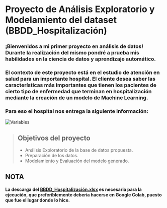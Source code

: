 # Proyecto de Análisis Exploratorio y Modelamiento del dataset (BBDD_Hospitalización)

### ¡Bienvenidos a mi primer proyecto en análisis de datos! Durante la realización del mismo pondré a prueba mis habilidades en la ciencia de datos y aprendizaje automático. 

### El contexto de este proyecto está en el estudio de atención en salud para un importante hospital. El cliente desea saber las características más importantes que tienen los pacientes de cierto tipo de enfermedad que terminan en hospitalización mediante la creación de un modelo de Machine Learning. 

### Para eso el hospital nos entrega la siguiente información:

![Variables](https://github.com/JVarz12/Taller-3/assets/149397554/085e5d1e-b37c-45b7-8514-530ccf0ee977)

>## Objetivos del proyecto
>  - Análisis Exploratorio de la base de datos propuesta.
>  - Preparación de los datos.
>  - Modelamiento y Evaluación del modelo generado.

## NOTA

#### La descarga del [BBDD_Hospitalización.xlsx](https://github.com/JVarz12/Taller-3/files/14732057/BBDD_Hospitalizacion.xlsx) es necesaria para la ejecución, que preferiblemente deberia hacerse en Google Colab, puesto que fue el lugar donde lo hice.
